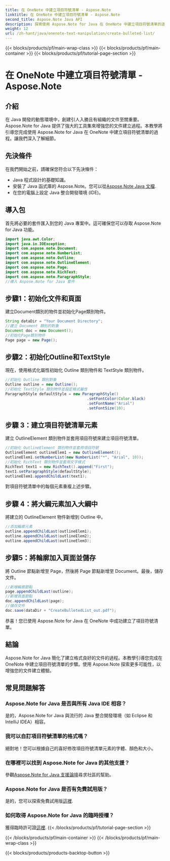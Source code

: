 ```yaml
---
title: 在 OneNote 中建立項目符號清單 - Aspose.Note
linktitle: 在 OneNote 中建立項目符號清單 - Aspose.Note
second_title: Aspose.Note Java API
description: 探索使用 Aspose.Note for Java 在 OneNote 中建立項目符號清單的逐步指南。輕鬆提升您的文件建立等級。
weight: 12
url: /zh-hant/java/onenote-text-manipulation/create-bulleted-list/
---
```


{{< blocks/products/pf/main-wrap-class >}}
{{< blocks/products/pf/main-container >}}
{{< blocks/products/pf/tutorial-page-section >}}

# 在 OneNote 中建立項目符號清單 - Aspose.Note

## 介紹
在 Java 開發的動態環境中，創建引人入勝且有組織的文件至關重要。 Aspose.Note for Java 提供了強大的工具集來增強您的文件建立過程。本教學將引導您完成使用 Aspose.Note for Java 在 OneNote 中建立項目符號清單的過程。讓我們深入了解細節。
## 先決條件
在我們開始之前，請確保您符合以下先決條件：
- Java 程式設計的基礎知識。
- 安裝了 Java 函式庫的 Aspose.Note。您可以從[Aspose.Note Java 文檔](https://reference.aspose.com/note/java/).
- 在您的電腦上設定 Java 整合開發環境 (IDE)。
## 導入包
首先將必要的套件匯入到您的 Java 專案中。這可確保您可以存取 Aspose.Note for Java 功能。
```java
import java.awt.Color;
import java.io.IOException;
import com.aspose.note.Document;
import com.aspose.note.NumberList;
import com.aspose.note.Outline;
import com.aspose.note.OutlineElement;
import com.aspose.note.Page;
import com.aspose.note.RichText;
import com.aspose.note.ParagraphStyle;
//導入 Aspose.Note for Java 套件
```
## 步驟1：初始化文件和頁面
建立Document類別的物件並初始化Page類別物件。
```java
String dataDir = "Your Document Directory";
//建立 Document 類別的對象
Document doc = new Document();
//初始化Page類別物件
Page page = new Page();
```
## 步驟2：初始化Outline和TextStyle
現在，使用格式化屬性初始化 Outline 類別物件和 TextStyle 類別物件。
```java
//初始化 Outline 類別對象
Outline outline = new Outline();
//初始化 TextStyle 類別物件並設定格式屬性
ParagraphStyle defaultStyle = new ParagraphStyle()
                                    .setFontColor(Color.black)
                                    .setFontName("Arial")
                                    .setFontSize(10);
```
## 步驟 3：建立項目符號清單元素
建立 OutlineElement 類別物件並套用項目符號來建立項目符號清單。
```java
//初始化 OutlineElement 類別物件並套用項目符號
OutlineElement outlineElem1 = new OutlineElement();
outlineElem1.setNumberList(new NumberList("*", "Arial", 10));
//初始化 RichText 類別物件並套用文字樣式
RichText text1 = new RichText().append("First");
text1.setParagraphStyle(defaultStyle);
outlineElem1.appendChildLast(text1);
```
對項目符號清單中的每個元素重複上述步驟。
## 步驟 4：將大綱元素加入大綱中
將建立的 OutlineElement 物件新增到 Outline 中。
```java
//添加輪廓元素
outline.appendChildLast(outlineElem1);
outline.appendChildLast(outlineElem2);
outline.appendChildLast(outlineElem3);
```
## 步驟5：將輪廓加入頁面並儲存
將 Outline 節點新增至 Page，然後將 Page 節點新增至 Document。最後，儲存文件。
```java
//新增輪廓節點
page.appendChildLast(outline);
//新增頁面節點
doc.appendChildLast(page);
//儲存文件
doc.save(dataDir + "CreateBulletedList_out.pdf");
```
恭喜！您已使用 Aspose.Note for Java 在 OneNote 中成功建立了項目符號清單。
## 結論
Aspose.Note for Java 簡化了建立格式良好的文件的過程。本教學引導您完成在 OneNote 中建立項目符號清單的步驟。使用 Aspose.Note 探索更多可能性，以增強您的文件建立體驗。
## 常見問題解答
### Aspose.Note for Java 是否與所有 Java IDE 相容？
是的，Aspose.Note for Java 與流行的 Java 整合開發環境（如 Eclipse 和 IntelliJ IDEA）相容。
### 我可以自訂項目符號清單的格式嗎？
絕對地！您可以根據自己的喜好修改項目符號清單元素的字體、顏色和大小。
### 在哪裡可以找到 Aspose.Note for Java 的其他支援？
參觀[Aspose.Note for Java 支援論壇](https://forum.aspose.com/c/note/28)尋求社區的幫助。
### Aspose.Note for Java 是否有免費試用版？
是的，您可以探索免費試用版[這裡](https://releases.aspose.com/).
### 如何取得 Aspose.Note for Java 的臨時授權？
獲得臨時許可證[這裡](https://purchase.aspose.com/temporary-license/).
{{< /blocks/products/pf/tutorial-page-section >}}

{{< /blocks/products/pf/main-container >}}
{{< /blocks/products/pf/main-wrap-class >}}

{{< blocks/products/products-backtop-button >}}
